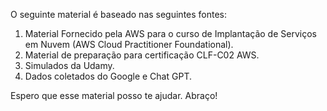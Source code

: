 O seguinte material é baseado nas seguintes fontes:

 1. Material Fornecido pela AWS para o curso de Implantação de Serviços em Nuvem (AWS Cloud Practitioner Foundational).
 2. Material de preparação para certificação CLF-C02 AWS.
 3. Simulados da Udamy.
 4. Dados coletados do Google e Chat GPT.


Espero que esse material posso te ajudar.
Abraço!

